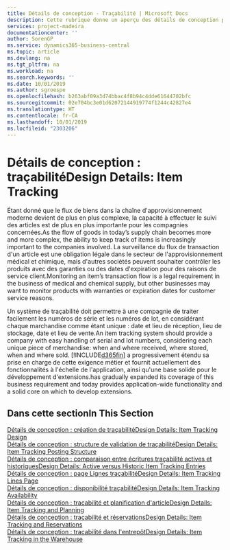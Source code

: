 ```yaml
---
title: Détails de conception - Traçabilité | Microsoft Docs
description: Cette rubrique donne un aperçu des détails de conception pour la traçabilité.
services: project-madeira
documentationcenter: ''
author: SorenGP
ms.service: dynamics365-business-central
ms.topic: article
ms.devlang: na
ms.tgt_pltfrm: na
ms.workload: na
ms.search.keywords: ''
ms.date: 10/01/2019
ms.author: sgroespe
ms.openlocfilehash: b263abf09a3d74bbac4f8b94c4dde61644702bfc
ms.sourcegitcommit: 02e704bc3e01d62072144919774f1244c42827e4
ms.translationtype: HT
ms.contentlocale: fr-CA
ms.lasthandoff: 10/01/2019
ms.locfileid: "2303206"
---
```

# <a name="design-details-item-tracking"></a><span data-ttu-id="3f261-103">Détails de conception : traçabilité</span><span class="sxs-lookup"><span data-stu-id="3f261-103">Design Details: Item Tracking</span></span>
<span data-ttu-id="3f261-104">Étant donné que le flux de biens dans la chaîne d'approvisionnement moderne devient de plus en plus complexe, la capacité à effectuer le suivi des articles est de plus en plus importante pour les compagnies concernées.</span><span class="sxs-lookup"><span data-stu-id="3f261-104">As the flow of goods in today’s supply chain becomes more and more complex, the ability to keep track of items is increasingly important to the companies involved.</span></span> <span data-ttu-id="3f261-105">La surveillance du flux de transaction d'un article est une obligation légale dans le secteur de l'approvisionnement médical et chimique, mais d'autres sociétés peuvent souhaiter contrôler les produits avec des garanties ou des dates d'expiration pour des raisons de service client.</span><span class="sxs-lookup"><span data-stu-id="3f261-105">Monitoring an item’s transaction flow is a legal requirement in the business of medical and chemical supply, but other businesses may want to monitor products with warranties or expiration dates for customer service reasons.</span></span>  

<span data-ttu-id="3f261-106">Un système de traçabilité doit permettre à une compagnie de traiter facilement les numéros de série et les numéros de lot, en considérant chaque marchandise comme étant unique : date et lieu de réception, lieu de stockage, date et lieu de vente.</span><span class="sxs-lookup"><span data-stu-id="3f261-106">An item tracking system should provide a company with easy handling of serial and lot numbers, considering each unique piece of merchandise: when and where received, where stored, when and where sold.</span></span> [!INCLUDE[d365fin](includes/d365fin_md.md)] <span data-ttu-id="3f261-107">a progressivement étendu sa prise en charge de cette exigence métier et fournit actuellement des fonctionnalités à l'échelle de l'application, ainsi qu'une base solide pour le développement d'extensions.</span><span class="sxs-lookup"><span data-stu-id="3f261-107">has gradually expanded its coverage of this business requirement and today provides application-wide functionality and a solid core on which to develop extensions.</span></span>  

## <a name="in-this-section"></a><span data-ttu-id="3f261-108">Dans cette section</span><span class="sxs-lookup"><span data-stu-id="3f261-108">In This Section</span></span>  
[<span data-ttu-id="3f261-109">Détails de conception : création de traçabilité</span><span class="sxs-lookup"><span data-stu-id="3f261-109">Design Details: Item Tracking Design</span></span>](design-details-item-tracking-design.md)  
[<span data-ttu-id="3f261-110">Détails de conception : structure de validation de traçabilité</span><span class="sxs-lookup"><span data-stu-id="3f261-110">Design Details: Item Tracking Posting Structure</span></span>](design-details-item-tracking-posting-structure.md)  
[<span data-ttu-id="3f261-111">Détails de conception : comparaison entre écritures traçabilité actives et historiques</span><span class="sxs-lookup"><span data-stu-id="3f261-111">Design Details: Active versus Historic Item Tracking Entries</span></span>](design-details-active-versus-historic-item-tracking-entries.md)  
[<span data-ttu-id="3f261-112">Détails de conception : page Lignes traçabilité</span><span class="sxs-lookup"><span data-stu-id="3f261-112">Design Details: Item Tracking Lines Page</span></span>](design-details-item-tracking-lines-window.md)  
[<span data-ttu-id="3f261-113">Détails de conception : disponibilité traçabilité</span><span class="sxs-lookup"><span data-stu-id="3f261-113">Design Details: Item Tracking Availability</span></span>](design-details-item-tracking-availability.md)  
[<span data-ttu-id="3f261-114">Détails de conception : traçabilité et planification d'article</span><span class="sxs-lookup"><span data-stu-id="3f261-114">Design Details: Item Tracking and Planning</span></span>](design-details-item-tracking-and-planning.md)  
[<span data-ttu-id="3f261-115">Détails de conception : traçabilité et réservations</span><span class="sxs-lookup"><span data-stu-id="3f261-115">Design Details: Item Tracking and Reservations</span></span>](design-details-item-tracking-and-reservations.md)  
[<span data-ttu-id="3f261-116">Détails de conception : traçabilité dans l'entrepôt</span><span class="sxs-lookup"><span data-stu-id="3f261-116">Design Details: Item Tracking in the Warehouse</span></span>](design-details-item-tracking-in-the-warehouse.md)
